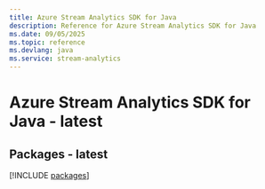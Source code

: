 ```yaml
---
title: Azure Stream Analytics SDK for Java
description: Reference for Azure Stream Analytics SDK for Java
ms.date: 09/05/2025
ms.topic: reference
ms.devlang: java
ms.service: stream-analytics
---
```

# Azure Stream Analytics SDK for Java - latest
## Packages - latest
[!INCLUDE [packages](stream-analytics-index.md)]